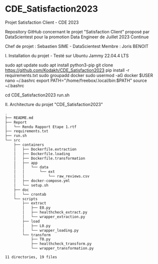 # CDE_Satisfaction2023
Projet Satisfaction Client - CDE 2023

Repository GitHub concernant le projet "Satisfaction Client" proposé par DataScientest pour la promotion Data Engineer de Juillet 2023 Continue

Chef de projet : Sebastien SIME - DataScientest
Membre : Joris BENOIT

I. Installation du projet - Testé sur Ubuntu Jammy 22.04.4 LTS

sudo apt update
sudo apt install python3-pip
git clone https://github.com/Kodakh/CDE_Satisfaction2023
pip install -r requirements.txt
sudo groupadd docker
sudo usermod -aG docker $USER
nano ~/.bashrc
export PATH="/home/freebox/.local/bin:$PATH"
source ~/.bashrc

cd CDE_Satisfaction2023
run.sh





II. Architecture du projet "CDE_Satisfaction2023"
```bash
.
├── README.md
├── Report
│   └── Rendu Rapport Etape 1.rtf
├── requirements.txt
├── run.sh
└── src
    ├── containers
    │   ├── Dockerfile.extraction
    │   ├── Dockerfile.loading
    │   ├── Dockerfile.transformation
    │   ├── app
    │   │   └── data
    │   │       └── ext
    │   │           └── raw_reviews.csv
    │   ├── docker-compose.yml
    │   └── setup.sh
    ├── doc
    │   └── crontab
    └── scripts
        ├── extract
        │   ├── E0.py
        │   ├── healthcheck_extract.py
        │   └── wrapper_extraction.py
        ├── load
        │   ├── L0.py
        │   └── wrapper_loading.py
        └── transform
            ├── T0.py
            ├── healthcheck_transform.py
            └── wrapper_transformation.py

11 directories, 19 files


```
